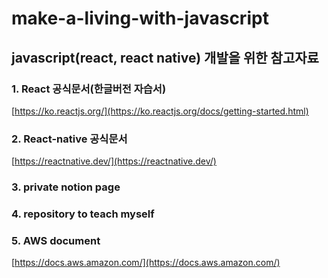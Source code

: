 # make-a-living-with-javascript
## javascript(react, react native) 개발을 위한 참고자료


### 1. React 공식문서(한글버전 자습서)
[https://ko.reactjs.org/](https://ko.reactjs.org/docs/getting-started.html)


### 2. React-native 공식문서
[https://reactnative.dev/](https://reactnative.dev/)

### 3. private notion page


### 4. repository to teach myself


### 5. AWS document
[https://docs.aws.amazon.com/](https://docs.aws.amazon.com/)
